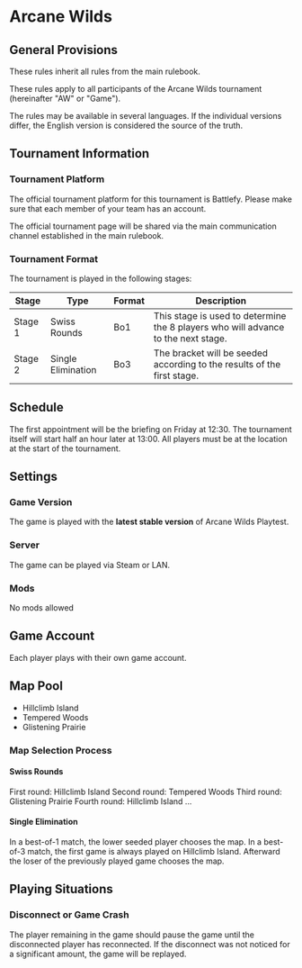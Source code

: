 # Arcane Wilds

## General Provisions

These rules inherit all rules from the main rulebook.

These rules apply to all participants of the Arcane Wilds tournament (hereinafter "AW" or "Game").

The rules may be available in several languages. If the individual versions differ, the English version is considered the source of the truth.

## Tournament Information

### Tournament Platform

The official tournament platform for this tournament is Battlefy.
Please make sure that each member of your team has an account.

The official tournament page will be shared via the main communication channel established in the main rulebook.

### Tournament Format

The tournament is played in the following stages:

| Stage   | Type               | Format | Description                                                                       |
|---------|--------------------|--------|-----------------------------------------------------------------------------------|
| Stage 1 | Swiss Rounds       | Bo1    | This stage is used to determine the 8 players who will advance to the next stage. |
| Stage 2 | Single Elimination | Bo3    | The bracket will be seeded according to the results of the first stage.           |

## Schedule

The first appointment will be the briefing on Friday at 12:30.
The tournament itself will start half an hour later at 13:00.
All players must be at the location at the start of the tournament.

## Settings

### Game Version

The game is played with the **latest stable version** of Arcane Wilds Playtest.

### Server

The game can be played via Steam or LAN.

### Mods

No mods allowed

## Game Account

Each player plays with their own game account.

## Map Pool

* Hillclimb Island
* Tempered Woods
* Glistening Prairie

### Map Selection Process

#### Swiss Rounds

First round: Hillclimb Island
Second round: Tempered Woods
Third round: Glistening Prairie
Fourth round: Hillclimb Island
...

#### Single Elimination

In a best-of-1 match, the lower seeded player chooses the map.
In a best-of-3 match, the first game is always played on Hillclimb Island.
Afterward the loser of the previously played game chooses the map.

## Playing Situations

### Disconnect or Game Crash

The player remaining in the game should pause the game until the disconnected player has reconnected.
If the disconnect was not noticed for a significant amount, the game will be replayed.
